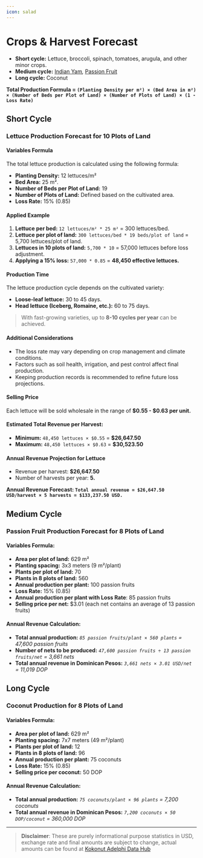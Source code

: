 ```yaml
---
icon: salad
---
```


# Crops & Harvest Forecast

* **Short cycle:** Lettuce, broccoli, spinach, tomatoes, arugula, and other minor crops.
* **Medium cycle:** [Indian Yam](https://www.gbif.org/species/2755239)_,_ [Passion Fruit](https://www.gbif.org/species/2874190)
* **Long cycle:** Coconut

**Total Production Formula = `(Planting Density per m²) × (Bed Area in m²) × (Number of Beds per Plot of Land) × (Number of Plots of Land) × (1 - Loss Rate)`**

## Short Cycle

### Lettuce Production Forecast for 10 Plots of Land

#### **Variables Formula**

The total lettuce production is calculated using the following formula:

* **Planting Density:** 12 lettuces/m²
* **Bed Area:** 25 m².
* **Number of Beds per Plot of Land:** 19
* **Number of Plots of Land:** Defined based on the cultivated area.
* **Loss Rate:** 15% (0.85)

#### **Applied Example**

1. **Lettuce per bed:** `12 lettuces/m² * 25 m²` = 300 lettuces/bed.
2. **Lettuce per plot of land:** `300 lettuces/bed * 19 beds/plot of land` = 5,700 lettuces/plot of land.
3. **Lettuces in 10 plots of land:** `5,700 * 10` = 57,000 lettuces before loss adjustment.
4. **Applying a 15% loss:** `57,000 * 0.85` = **48,450 effective lettuces.**

#### **Production Time**

The lettuce production cycle depends on the cultivated variety:

* **Loose-leaf lettuce:** 30 to 45 days.
* **Head lettuce (Iceberg, Romaine, etc.):** 60 to 75 days.

> With fast-growing varieties, up to **8-10 cycles per year** can be achieved.

#### **Additional Considerations**

* The loss rate may vary depending on crop management and climate conditions.
* Factors such as soil health, irrigation, and pest control affect final production.
* Keeping production records is recommended to refine future loss projections.

#### **Selling Price**

Each lettuce will be sold wholesale in the range of **$0.55 - $0.63 per unit.**

#### **Estimated Total Revenue per Harvest:**

* **Minimum:** `48,450 lettuces × $0.55` = **$26,647.50**
* **Maximum:** `48,450 lettuces × $0.63` = **$30,523.50**

#### **Annual Revenue Projection for Lettuce**

* Revenue per harvest: **$26,647.50**
* Number of harvests per year: **5.**

**Annual Revenue Forecast: `Total annual revenue = $26,647.50 USD/harvest × 5 harvests = $133,237.50 USD.`**

## Medium Cycle

### Passion Fruit Production Forecast **for 8 Plots of Land**

#### **Variables Formula:**

* **Area per plot of land:** 629 m²
* **Planting spacing:** 3x3 meters (9 m²/plant)
* **Plants per plot of land:** 70
* **Plants in 8 plots of land:** 560
* **Annual production per plant:** 100 passion fruits
* **Loss Rate:** 15% (0.85)
* **Annual production per plant with Loss Rate**: 85 passion fruits
* **Selling price per net:** $3.01 (each net contains an average of 13 passion fruits)

#### **Annual Revenue Calculation:**

* **Total annual production:** _`85 passion fruits/plant × 560 plants` = 47,600 passion fruits_
* **Number of nets to be produced:** _`47,600 passion fruits ÷ 13 passion fruits/net` = 3,661 nets_
* **Total annual revenue in Dominican Pesos:** _`3,661 nets × 3.01 USD/net` = 11,019 DOP_

## Long Cycle

### Coconut Production **for 8 Plots of Land**

#### **Variables Formula:**

* **Area per plot of land:** 629 m²
* **Planting spacing:** 7x7 meters (49 m²/plant)
* **Plants per plot of land:** 12
* **Plants in 8 plots of land:** 96
* **Annual production per plant:** 75 coconuts
* **Loss Rate:** 15% (0.85)
* **Selling price per coconut:** 50 DOP

#### **Annual Revenue Calculation:**

* **Total annual production:** _`75 coconuts/plant × 96 plants` = 7,200 coconuts_
* **Total annual revenue in Dominican Pesos:** _`7,200 coconuts × 50 DOP/coconut` = 360,000 DOP_

***

> **Disclaimer**: These are purely informational purpose statistics in USD, exchange rate and final amounts are subject to change, actual amounts can be found at [Kokonut Adelphi Data Hub](https://hub.kokonut.network/projects/41)
